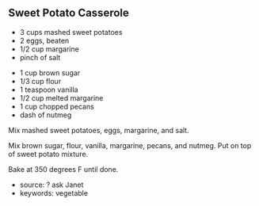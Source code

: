 Sweet Potato Casserole
----------------------

- 3 cups mashed sweet potatoes
- 2 eggs, beaten
- 1/2 cup margarine
- pinch of salt
<!-- -->
- 1 cup brown sugar
- 1/3 cup flour
- 1 teaspoon vanilla
- 1/2 cup melted margarine
- 1 cup chopped pecans
- dash of nutmeg

Mix mashed sweet potatoes, eggs, margarine, and salt.

Mix brown sugar, flour, vanilla, margarine, pecans, and nutmeg.  Put
on top of sweet potato mixture.

Bake at 350 degrees F until done.

- source: ? ask Janet
- keywords: vegetable
